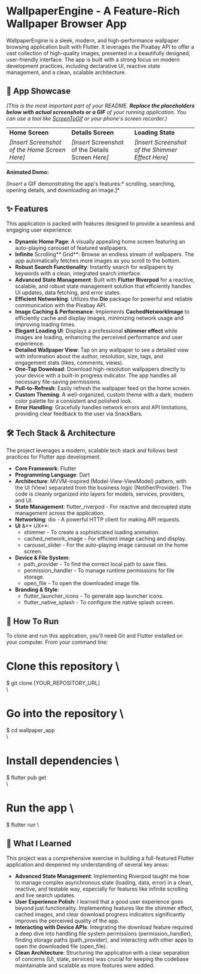 # **WallpaperEngine - A Feature-Rich Wallpaper Browser App**

WallpaperEngine is a sleek, modern, and high-performance wallpaper browsing application built with Flutter. It leverages the Pixabay API to offer a vast collection of high-quality images, presented in a beautifully designed, user-friendly interface. The app is built with a strong focus on modern development practices, including declarative UI, reactive state management, and a clean, scalable architecture.


## **📸 App Showcase**

*(This is the most important part of your README. **Replace the placeholders below with actual screenshots or a GIF** of your running application. You can use a tool like [ScreenToGif](https://www.screentogif.com/) or your phone's screen recorder.)*


<table>
  <tr>
   <td><strong>Home Screen</strong>
   </td>
   <td><strong>Details Screen</strong>
   </td>
   <td><strong>Loading State</strong>
   </td>
  </tr>
  <tr>
   <td><em>[Insert Screenshot of the Home Screen Here]</em>
   </td>
   <td><em>[Insert</em> Screenshot of the Details Screen<em> Here]</em>
   </td>
   <td><em>[Insert Screenshot of the Shimmer Effect Here]</em>
   </td>
  </tr>
</table>


**Animated Demo:**

*[Insert* a GIF demonstrating the app's features:* scrolling, searching, opening details, and downloading an image.]*


## **✨ Features**

This application is packed with features designed to provide a seamless and engaging user experience:



* **Dynamic Home Page**: A visually appealing home screen featuring an auto-playing carousel of featured wallpapers.
* **Infinite** Scrolling** Grid**: Browse an endless stream of wallpapers. The app automatically fetches more images as you scroll to the bottom.
* **Robust Search Functionality**: Instantly search for wallpapers by keywords with a clean, integrated search interface.
* **Advanced State Management**: Built with **Flutter Riverpod** for a reactive, scalable, and robust state management solution that efficiently handles UI updates, data fetching, and error states.
* **Efficient Networking**: Utilizes the **Dio** package for powerful and reliable communication with the Pixabay API.
* **Image Caching & Performance**: Implements **CachedNetworkImage** to efficiently cache and display images, minimizing network usage and improving loading times.
* **Elegant Loading UI**: Displays a professional **shimmer effect** while images are loading, enhancing the perceived performance and user experience.
* **Detailed Wallpaper View**: Tap on any wallpaper to see a detailed view with information about the author, resolution, size, tags, and engagement stats (likes, comments, views).
* **One-Tap Download**: Download high-resolution wallpapers directly to your device with a built-in progress indicator. The app handles all necessary file-saving permissions.
* **Pull-to-Refresh**: Easily refresh the wallpaper feed on the home screen.
* **Custom Theming**: A well-organized, custom theme with a dark, modern color palette for a consistent and polished look.
* **Error Handling**: Gracefully handles network errors and API limitations, providing clear feedback to the user via SnackBars.


## **🛠️ Tech Stack & Architecture**

The project leverages a modern, scalable tech stack and follows best practices for Flutter app development.



* **Core Framework**: Flutter
* **Programming Language**: Dart
* **Architecture**: MVVM-inspired (Model-View-ViewModel) pattern, with the UI (View) separated from the business logic (Notifier/Provider). The code is cleanly organized into layers for models, services, providers, and UI.
* **State Management**: flutter_riverpod - For reactive and decoupled state management across the application.
* **Networking**: dio - A powerful HTTP client for making API requests.
* **UI** &** UX**:
    * shimmer - To create a sophisticated loading animation.
    * cached_network_image - For efficient image caching and display.
    * carousel_slider - For the auto-playing image carousel on the home screen.
* **Device & File System**:
    * path_provider - To find the correct local path to save files.
    * permission_handler - To manage runtime permissions for file storage.
    * open_file - To open the downloaded image file.
* **Branding & Style**:
    * flutter_launcher_icons - To generate app launcher icons.
    * flutter_native_splash - To configure the native splash screen.


## **🚀 How To Run**

To clone and run this application, you'll need Git and Flutter installed on your computer. From your command line:

# Clone this repository \
$ git clone [YOUR_REPOSITORY_URL] \
 \
# Go into the repository \
$ cd wallpaper_app \
 \
# Install dependencies \
$ flutter pub get \
 \
# Run the app \
$ flutter run \



## **🧠 What I Learned**

This project was a comprehensive exercise in building a full-featured Flutter application and deepened my understanding of several key areas:



* **Advanced State Management**: Implementing Riverpod taught me how to manage complex asynchronous state (loading, data, error) in a clean, reactive, and testable way, especially for features like infinite scrolling and live search updates.
* **User Experience Polish**: I learned that a good user experience goes beyond just functionality. Implementing features like the shimmer effect, cached images, and clear download progress indicators significantly improves the perceived quality of the app.
* **Interacting with Device APIs**: Integrating the download feature required a deep dive into handling file system permissions (permission_handler), finding storage paths (path_provider), and interacting with other apps to open the downloaded file (open_file).
* **Clean Architecture**: Structuring the application with a clear separation of concerns (UI, state, services) was crucial for keeping the codebase maintainable and scalable as more features were added.